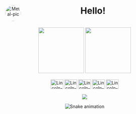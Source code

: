 <div align="center">
  <a href="https://github.com/lincolnfigueredo" target="_blank"><img align="left" alt="Metal-pic" height="50" style="border-radius:50px;" src="https://pa1.narvii.com/6724/9e879eead027a4c3467d5eb50fa1ece709d6de58_hq.gif" target="_blank"></a>
  <h1>Hello!</h1>
</div>

<br>

<div align="center">
  <img height="145em" src="https://github-readme-stats.vercel.app/api?username=lincolnfigueredo&show_icons=true&theme=radical&include_all_commits=true&count_private=true"/>
  <img height="145em" src="https://github-readme-stats.vercel.app/api/top-langs/?username=lincolnfigueredo&layout=compact&langs_count=7&theme=radical"/>
</div>

<br>

<div align="center">
  <img align="center" alt="Lincoln-C" height="30" width="40" src="https://raw.githubusercontent.com/jmnote/z-icons/master/svg/c.svg">
  <img align="center" alt="Lincoln-CPP" height="30" width="40" src="https://raw.githubusercontent.com/jmnote/z-icons/master/svg/cpp.svg">
  <img align="center" alt="Lincoln-Java" height="30" width="40" src="https://raw.githubusercontent.com/jmnote/z-icons/master/svg/java.svg">
  <img align="center" alt="Lincoln-Git" height="30" width="40" src="https://raw.githubusercontent.com/jmnote/z-icons/master/svg/git.svg">
  <img align="center" alt="Lincoln-GitHub" height="30" width="40" src="https://raw.githubusercontent.com/jmnote/z-icons/master/svg/github.svg">
</div>

<br>

<div align="center">
  <a href="https://www.linkedin.com/in/lincolnfigueredo1" target="_blank"><img src="https://img.shields.io/badge/-LinkedIn-%230077B5?style=for-the-badge&logo=linkedin&logoColor=white" target="_blank"></a>

<br>

  ![Snake animation](https://github.com/lincolnfigueredo/lincolnfigueredo/blob/output/github-contribution-grid-snake.svg)
</div>
